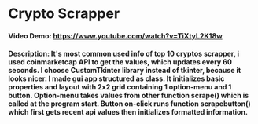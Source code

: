 # Crypto Scrapper

#### Video Demo: https://www.youtube.com/watch?v=TiXtyL2K18w

#### Description: It's most common used info of top 10 cryptos scrapper, i used coinmarketcap API to get the values, which updates every 60 seconds. I choose CustomTkinter library instead of tkinter, because it looks nicer. I made gui app structured as class. It initializes basic properties and layout with 2x2 grid containing 1 option-menu and 1 button. Option-menu takes values from other function scrape() which is called at the program start. Button on-click runs function scrapebutton() which first gets recent api values then initializes formatted information.
